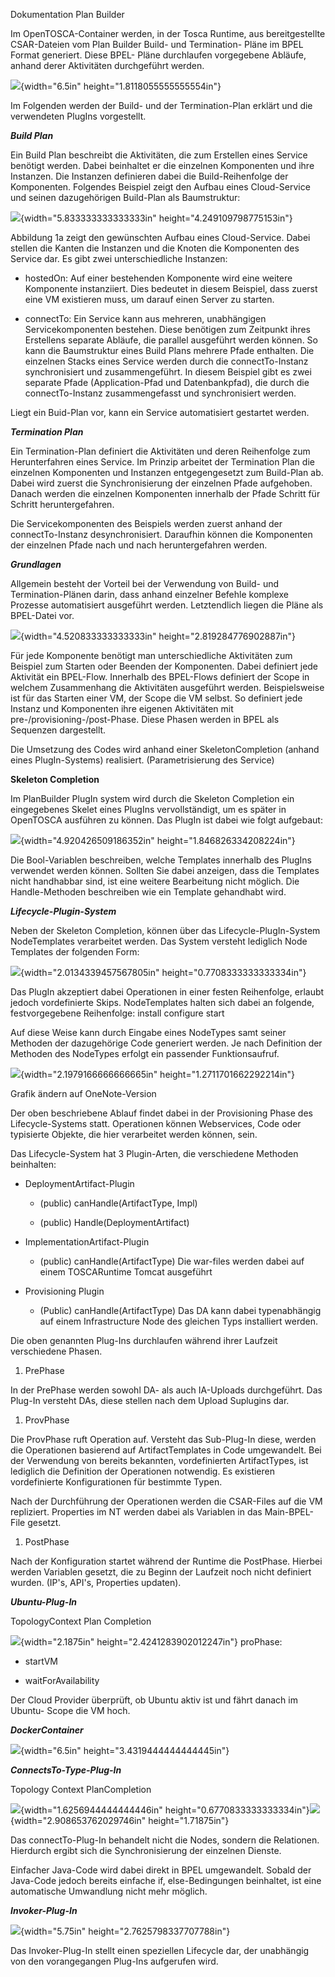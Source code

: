 Dokumentation Plan Builder

Im OpenTOSCA-Container werden, in der Tosca Runtime, aus bereitgestellte
CSAR-Dateien vom Plan Builder Build- und Termination- Pläne im BPEL
Format generiert. Diese BPEL- Pläne durchlaufen vorgegebene Abläufe,
anhand derer Aktivitäten durchgeführt werden.

![](media/image1.png){width="6.5in" height="1.8118055555555554in"}

Im Folgenden werden der Build- und der Termination-Plan erklärt und die
verwendeten PlugIns vorgestellt.

***Build Plan***

Ein Build Plan beschreibt die Aktivitäten, die zum Erstellen eines
Service benötigt werden. Dabei beinhaltet er die einzelnen Komponenten
und ihre Instanzen. Die Instanzen definieren dabei die Build-Reihenfolge
der Komponenten. Folgendes Beispiel zeigt den Aufbau eines Cloud-Service
und seinen dazugehörigen Build-Plan als Baumstruktur:

![](media/image2.png){width="5.833333333333333in"
height="4.249109798775153in"}

Abbildung 1a zeigt den gewünschten Aufbau eines Cloud-Service. Dabei
stellen die Kanten die Instanzen und die Knoten die Komponenten des
Service dar. Es gibt zwei unterschiedliche Instanzen:

-   hostedOn: Auf einer bestehenden Komponente wird eine weitere
    Komponente instanziiert. Dies bedeutet in diesem Beispiel, dass
    zuerst eine VM existieren muss, um darauf einen Server zu starten.

-   connectTo: Ein Service kann aus mehreren, unabhängigen
    Servicekomponenten bestehen. Diese benötigen zum Zeitpunkt ihres
    Erstellens separate Abläufe, die parallel ausgeführt werden können.
    So kann die Baumstruktur eines Build Plans mehrere Pfade enthalten.
    Die einzelnen Stacks eines Service werden durch die
    connectTo-Instanz synchronisiert und zusammengeführt. In diesem
    Beispiel gibt es zwei separate Pfade (Application-Pfad und
    Datenbankpfad), die durch die connectTo-Instanz zusammengefasst und
    synchronisiert werden.

Liegt ein Buid-Plan vor, kann ein Service automatisiert gestartet
werden.

***Termination Plan***

Ein Termination-Plan definiert die Aktivitäten und deren Reihenfolge zum
Herunterfahren eines Service. Im Prinzip arbeitet der Termination Plan
die einzelnen Komponenten und Instanzen entgegengesetzt zum Build-Plan
ab. Dabei wird zuerst die Synchronisierung der einzelnen Pfade
aufgehoben. Danach werden die einzelnen Komponenten innerhalb der Pfade
Schritt für Schritt heruntergefahren.

Die Servicekomponenten des Beispiels werden zuerst anhand der
connectTo-Instanz desynchronisiert. Daraufhin können die Komponenten der
einzelnen Pfade nach und nach heruntergefahren werden.

***Grundlagen***

Allgemein besteht der Vorteil bei der Verwendung von Build- und
Termination-Plänen darin, dass anhand einzelner Befehle komplexe
Prozesse automatisiert ausgeführt werden. Letztendlich liegen die Pläne
als BPEL-Datei vor.

![](media/image3.png){width="4.520833333333333in"
height="2.819284776902887in"}

Für jede Komponente benötigt man unterschiedliche Aktivitäten zum
Beispiel zum Starten oder Beenden der Komponenten. Dabei definiert jede
Aktivität ein BPEL-Flow. Innerhalb des BPEL-Flows definiert der Scope in
welchem Zusammenhang die Aktivitäten ausgeführt werden. Beispielsweise
ist für das Starten einer VM, der Scope die VM selbst. So definiert jede
Instanz und Komponenten ihre eigenen Aktivitäten mit
pre-/provisioning-/post-Phase. Diese Phasen werden in BPEL als Sequenzen
dargestellt.

Die Umsetzung des Codes wird anhand einer SkeletonCompletion (anhand
eines PlugIn-Systems) realisiert. (Parametrisierung des Service)

**Skeleton Completion**

Im PlanBuilder PlugIn system wird durch die Skeleton Completion ein
eingegebenes Skelet eines PlugIns vervollständigt, um es später in
OpenTOSCA ausführen zu können. Das PlugIn ist dabei wie folgt aufgebaut:

![](media/image4.png){width="4.920426509186352in"
height="1.846826334208224in"}

Die Bool-Variablen beschreiben, welche Templates innerhalb des PlugIns
verwendet werden können. Sollten Sie dabei anzeigen, dass die Templates
nicht handhabbar sind, ist eine weitere Bearbeitung nicht möglich. Die
Handle-Methoden beschreiben wie ein Template gehandhabt wird.

***Lifecycle-Plugin-System***

Neben der Skeleton Completion, können über das Lifecycle-PlugIn-System
NodeTemplates verarbeitet werden. Das System versteht lediglich Node
Templates der folgenden Form:

![](media/image5.png){width="2.0134339457567805in"
height="0.7708333333333334in"}

Das PlugIn akzeptiert dabei Operationen in einer festen Reihenfolge,
erlaubt jedoch vordefinierte Skips. NodeTemplates halten sich dabei an
folgende, festvorgegebene Reihenfolge: install configure start

Auf diese Weise kann durch Eingabe eines NodeTypes samt seiner Methoden
der dazugehörige Code generiert werden. Je nach Definition der Methoden
des NodeTypes erfolgt ein passender Funktionsaufruf.

![](media/image6.png){width="2.1979166666666665in"
height="1.2711701662292214in"}

Grafik ändern auf OneNote-Version

Der oben beschriebene Ablauf findet dabei in der Provisioning Phase des
Lifecycle-Systems statt. Operationen können Webservices, Code oder
typisierte Objekte, die hier verarbeitet werden können, sein.

Das Lifecycle-System hat 3 Plugin-Arten, die verschiedene Methoden
beinhalten:

-   DeploymentArtifact-Plugin

    -   (public) canHandle(ArtifactType, Impl)

    -   (public) Handle(DeploymentArtifact)

-   ImplementationArtifact-Plugin

    -   (public) canHandle(ArtifactType) Die war-files werden dabei auf
        einem TOSCARuntime Tomcat ausgeführt

-   Provisioning Plugin

    -   (Public) canHandle(ArtifactType) Das DA kann dabei typenabhängig
        auf einem Infrastructure Node des gleichen Typs installiert
        werden.

Die oben genannten Plug-Ins durchlaufen während ihrer Laufzeit
verschiedene Phasen.

1.  PrePhase

In der PrePhase werden sowohl DA- als auch IA-Uploads durchgeführt. Das
Plug-In versteht DAs, diese stellen nach dem Upload Suplugins dar.

1.  ProvPhase

Die ProvPhase ruft Operation auf. Versteht das Sub-Plug-In diese, werden
die Operationen basierend auf ArtifactTemplates in Code umgewandelt. Bei
der Verwendung von bereits bekannten, vordefinierten ArtifactTypes, ist
lediglich die Definition der Operationen notwendig. Es existieren
vordefinierte Konfigurationen für bestimmte Typen.

Nach der Durchführung der Operationen werden die CSAR-Files auf die VM
repliziert. Properties im NT werden dabei als Variablen in das
Main-BPEL-File gesetzt.

1.  PostPhase

Nach der Konfiguration startet während der Runtime die PostPhase.
Hierbei werden Variablen gesetzt, die zu Beginn der Laufzeit noch nicht
definiert wurden. (IP's, API's, Properties updaten).

***Ubuntu-Plug-In***

TopologyContext Plan Completion

![](media/image7.png){width="2.1875in" height="2.4241283902012247in"}
proPhase:

-   startVM

-   waitForAvailability

Der Cloud Provider überprüft, ob Ubuntu aktiv ist und fährt danach im
Ubuntu- Scope die VM hoch.

***DockerContainer***

![](media/image8.png){width="6.5in" height="3.4319444444444445in"}

***ConnectsTo-Type-Plug-In***

Topology Context PlanCompletion

![](media/image9.png){width="1.6256944444444446in"
height="0.6770833333333334in"}![](media/image10.png){width="2.908653762029746in"
height="1.71875in"}

Das connectTo-Plug-In behandelt nicht die Nodes, sondern die Relationen.
Hierdurch ergibt sich die Synchronisierung der einzelnen Dienste.

Einfacher Java-Code wird dabei direkt in BPEL umgewandelt. Sobald der
Java-Code jedoch bereits einfache if, else-Bedingungen beinhaltet, ist
eine automatische Umwandlung nicht mehr möglich.

***Invoker-Plug-In***

![](media/image11.png){width="5.75in" height="2.7625798337707788in"}

Das Invoker-Plug-In stellt einen speziellen Lifecycle dar, der
unabhängig von den vorangegangen Plug-Ins aufgerufen wird.
